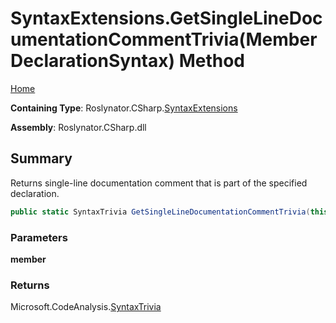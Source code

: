 # SyntaxExtensions\.GetSingleLineDocumentationCommentTrivia\(MemberDeclarationSyntax\) Method

[Home](../../../../README.md)

**Containing Type**: Roslynator\.CSharp\.[SyntaxExtensions](../README.md)

**Assembly**: Roslynator\.CSharp\.dll

## Summary

Returns single\-line documentation comment that is part of the specified declaration\.

```csharp
public static SyntaxTrivia GetSingleLineDocumentationCommentTrivia(this MemberDeclarationSyntax member)
```

### Parameters

**member**

### Returns

Microsoft\.CodeAnalysis\.[SyntaxTrivia](https://docs.microsoft.com/en-us/dotnet/api/microsoft.codeanalysis.syntaxtrivia)

